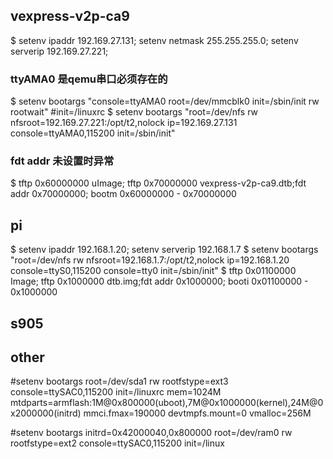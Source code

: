 ## vexpress-v2p-ca9
$ setenv ipaddr 192.169.27.131; setenv netmask 255.255.255.0; setenv serverip 192.169.27.221;

### ttyAMA0 是qemu串口必须存在的 
$ setenv bootargs "console=ttyAMA0 root=/dev/mmcblk0 init=/sbin/init rw rootwait" #init=/linuxrc
$ setenv bootargs "root=/dev/nfs rw nfsroot=192.169.27.221:/opt/t2,nolock ip=192.169.27.131 console=ttyAMA0,115200  init=/sbin/init"
### fdt addr 未设置时异常
$ tftp 0x60000000 uImage; tftp 0x70000000 vexpress-v2p-ca9.dtb;fdt addr 0x70000000; bootm 0x60000000 - 0x70000000


## pi
$ setenv ipaddr 192.168.1.20; setenv serverip 192.168.1.7
$ setenv bootargs "root=/dev/nfs rw nfsroot=192.168.1.7:/opt/t2,nolock ip=192.168.1.20 console=ttyS0,115200 console=tty0 init=/sbin/init"
$ tftp 0x01100000 Image; tftp 0x1000000 dtb.img;fdt addr 0x1000000; booti 0x01100000 - 0x1000000


## s905




## other
#setenv bootargs root=/dev/sda1 rw rootfstype=ext3 console=ttySAC0,115200 init=/linuxrc mem=1024M mtdparts=armflash:1M@0x800000(uboot),7M@0x1000000(kernel),24M@0x2000000(initrd) mmci.fmax=190000 devtmpfs.mount=0 vmalloc=256M

#setenv bootargs initrd=0x42000040,0x800000 root=/dev/ram0 rw rootfstype=ext2 console=ttySAC0,115200 init=/linux
